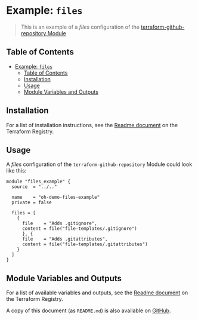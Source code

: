 # Example: `files`

> This is an example of a _files_ configuration of the [terraform-github-repository Module](https://registry.terraform.io/modules/operatehappy/repository/github)

## Table of Contents

- [Example: `files`](#example-files)
  - [Table of Contents](#table-of-contents)
  - [Installation](#installation)
  - [Usage](#usage)
  - [Module Variables and Outputs](#module-variables-and-outputs)

## Installation

For a list of installation instructions, see the [Readme document](https://registry.terraform.io/modules/operatehappy/repository/github) on the Terraform Registry.

## Usage

A _files_ configuration of the `terraform-github-repository` Module could look like this:

```hcl
module "files_example" {
  source  = "../.."

  name    = "oh-demo-files-example"
  private = false

  files = [
    {
      file    = "Adds .gitignore",
      content = file("file-templates/.gitignore")
      }, {
      file    = "Adds .gitattributes",
      content = file("file-templates/.gitattributes")
    }
  ]
}
```

## Module Variables and Outputs

For a list of available variables and outputs, see the [Readme document](https://registry.terraform.io/modules/operatehappy/repository/github) on the Terraform Registry.

A copy of this document (as `README.md`) is also available on [GitHub](https://github.com/operatehappy/terraform-github-repository/blob/main/README.md#readme).
